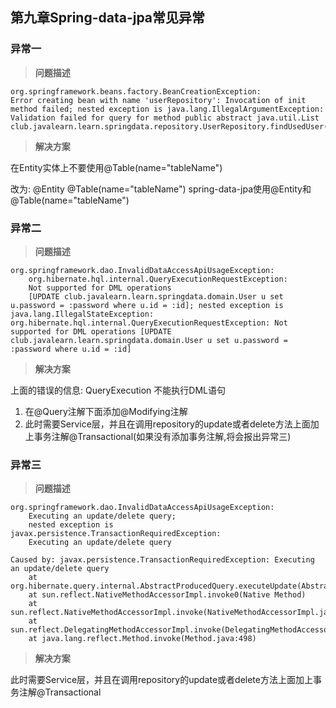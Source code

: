 ## 第九章Spring-data-jpa常见异常

### 异常一


>**问题描述**

```
org.springframework.beans.factory.BeanCreationException: 
Error creating bean with name 'userRepository': Invocation of init method failed; nested exception is java.lang.IllegalArgumentException: Validation failed for query for method public abstract java.util.List club.javalearn.learn.springdata.repository.UserRepository.findUsedUser(java.lang.String)!s
```
>**解决方案**

在Entity实体上不要使用@Table(name="tableName")

改为:
@Entity
@Table(name="tableName")
spring-data-jpa使用@Entity和@Table(name="tableName")

### 异常二

>**问题描述**

```
org.springframework.dao.InvalidDataAccessApiUsageException: 
	org.hibernate.hql.internal.QueryExecutionRequestException: 
	Not supported for DML operations 
	[UPDATE club.javalearn.learn.springdata.domain.User u set u.password = :password where u.id = :id]; nested exception is java.lang.IllegalStateException: org.hibernate.hql.internal.QueryExecutionRequestException: Not supported for DML operations [UPDATE club.javalearn.learn.springdata.domain.User u set u.password = :password where u.id = :id]
```

>**解决方案**

上面的错误的信息: QueryExecution 不能执行DML语句

1. 在@Query注解下面添加@Modifying注解
2. 此时需要Service层，并且在调用repository的update或者delete方法上面加上事务注解@Transactional(如果没有添加事务注解,将会报出异常三)


### 异常三

>**问题描述**

```
org.springframework.dao.InvalidDataAccessApiUsageException: 
	Executing an update/delete query; 
	nested exception is javax.persistence.TransactionRequiredException: 
	Executing an update/delete query
	
Caused by: javax.persistence.TransactionRequiredException: Executing an update/delete query
	at org.hibernate.query.internal.AbstractProducedQuery.executeUpdate(AbstractProducedQuery.java:1496)
	at sun.reflect.NativeMethodAccessorImpl.invoke0(Native Method)
	at sun.reflect.NativeMethodAccessorImpl.invoke(NativeMethodAccessorImpl.java:62)
	at sun.reflect.DelegatingMethodAccessorImpl.invoke(DelegatingMethodAccessorImpl.java:43)
	at java.lang.reflect.Method.invoke(Method.java:498)
```

>**解决方案**

此时需要Service层，并且在调用repository的update或者delete方法上面加上事务注解@Transactional
